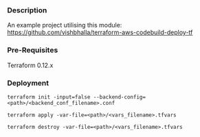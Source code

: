 ### Description

An example project utilising this module: https://github.com/vishbhalla/terraform-aws-codebuild-deploy-tf

### Pre-Requisites

Terraform 0.12.x

### Deployment

`terraform init -input=false --backend-config=<path>/<backend_conf_filename>.conf`

`terraform apply -var-file=<path>/<vars_filename>.tfvars`

`terraform destroy -var-file=<path>/<vars_filename>.tfvars`


